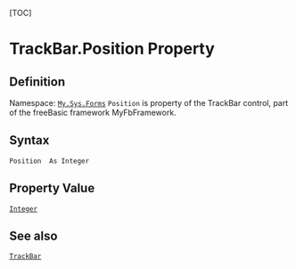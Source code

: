 [TOC]
# TrackBar.Position Property

## Definition
Namespace: [`My.Sys.Forms`](My.Sys.Forms.md)
`Position` is property of the TrackBar control, part of the freeBasic framework MyFbFramework.
## Syntax
```freeBasic
Position  As Integer
```
## Property Value
[`Integer`]("https://www.freebasic.net/wiki/KeyPgInteger")
## See also
[`TrackBar`](TrackBar.md)
